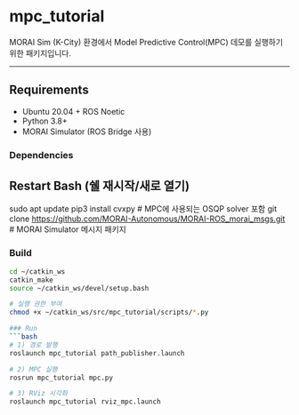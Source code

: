 # mpc_tutorial

MORAI Sim (K-City) 환경에서 Model Predictive Control(MPC) 데모를 실행하기 위한 패키지입니다.  

---

## Requirements

- Ubuntu 20.04 + ROS Noetic  
- Python 3.8+  
- MORAI Simulator (ROS Bridge 사용)

### Dependencies
## Restart Bash (쉘 재시작/새로 열기)
sudo apt update
pip3 install cvxpy    # MPC에 사용되는 OSQP solver 포함
git clone https://github.com/MORAI-Autonomous/MORAI-ROS_morai_msgs.git   # MORAI Simulator 메시지 패키지

### Build
```bash
cd ~/catkin_ws
catkin_make
source ~/catkin_ws/devel/setup.bash

# 실행 권한 부여
chmod +x ~/catkin_ws/src/mpc_tutorial/scripts/*.py

### Run
```bash
# 1) 경로 발행
roslaunch mpc_tutorial path_publisher.launch

# 2) MPC 실행
rosrun mpc_tutorial mpc.py

# 3) RViz 시각화
roslaunch mpc_tutorial rviz_mpc.launch

